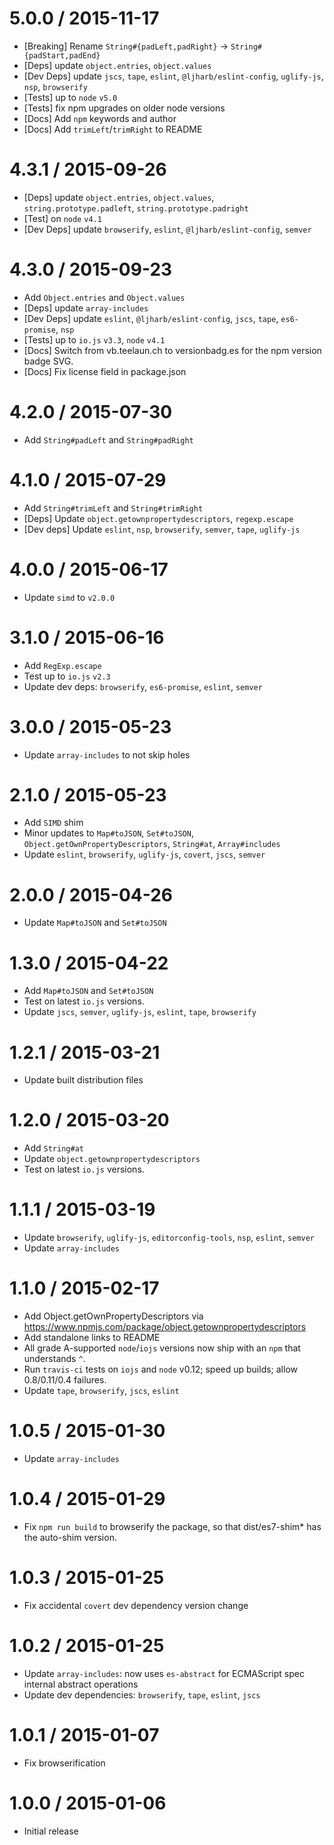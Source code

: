 5.0.0 / 2015-11-17
=================
  * [Breaking] Rename `String#{padLeft,padRight}` → `String#{padStart,padEnd}`
  * [Deps] update `object.entries`, `object.values`
  * [Dev Deps] update `jscs`, `tape`, `eslint`, `@ljharb/eslint-config`, `uglify-js`, `nsp`, `browserify`
  * [Tests] up to `node` `v5.0`
  * [Tests] fix npm upgrades on older node versions
  * [Docs] Add `npm` keywords and author
  * [Docs] Add `trimLeft`/`trimRight` to README

4.3.1 / 2015-09-26
=================
  * [Deps] update `object.entries`, `object.values`, `string.prototype.padleft`, `string.prototype.padright`
  * [Test] on `node` `v4.1`
  * [Dev Deps] update `browserify`, `eslint`, `@ljharb/eslint-config`, `semver`

4.3.0 / 2015-09-23
=================
  * Add `Object.entries` and `Object.values`
  * [Deps] update `array-includes`
  * [Dev Deps] update `eslint`, `@ljharb/eslint-config`, `jscs`, `tape`, `es6-promise`, `nsp`
  * [Tests] up to `io.js` `v3.3`, `node` `v4.1`
  * [Docs] Switch from vb.teelaun.ch to versionbadg.es for the npm version badge SVG.
  * [Docs] Fix license field in package.json

4.2.0 / 2015-07-30
=================
  * Add `String#padLeft` and `String#padRight`

4.1.0 / 2015-07-29
=================
  * Add `String#trimLeft` and `String#trimRight`
  * [Deps] Update `object.getownpropertydescriptors`, `regexp.escape`
  * [Dev deps] Update `eslint`, `nsp`, `browserify`, `semver`, `tape`, `uglify-js`

4.0.0 / 2015-06-17
=================
  * Update `simd` to `v2.0.0`

3.1.0 / 2015-06-16
=================
  * Add `RegExp.escape`
  * Test up to `io.js` `v2.3`
  * Update dev deps: `browserify`, `es6-promise`, `eslint`, `semver`

3.0.0 / 2015-05-23
=================
  * Update `array-includes` to not skip holes

2.1.0 / 2015-05-23
=================
  * Add `SIMD` shim
  * Minor updates to `Map#toJSON`, `Set#toJSON`, `Object.getOwnPropertyDescriptors`, `String#at`, `Array#includes`
  * Update `eslint`, `browserify`, `uglify-js`, `covert`, `jscs`, `semver`

2.0.0 / 2015-04-26
=================
  * Update `Map#toJSON` and `Set#toJSON`

1.3.0 / 2015-04-22
=================
  * Add `Map#toJSON` and `Set#toJSON`
  * Test on latest `io.js` versions.
  * Update `jscs`, `semver`, `uglify-js`, `eslint`, `tape`, `browserify`

1.2.1 / 2015-03-21
=================
  * Update built distribution files

1.2.0 / 2015-03-20
=================
  * Add `String#at`
  * Update `object.getownpropertydescriptors`
  * Test on latest `io.js` versions.

1.1.1 / 2015-03-19
=================
  * Update `browserify`, `uglify-js`, `editorconfig-tools`, `nsp`, `eslint`, `semver`
  * Update `array-includes`

1.1.0 / 2015-02-17
=================
  * Add Object.getOwnPropertyDescriptors via https://www.npmjs.com/package/object.getownpropertydescriptors
  * Add standalone links to README
  * All grade A-supported `node`/`iojs` versions now ship with an `npm` that understands `^`.
  * Run `travis-ci` tests on `iojs` and `node` v0.12; speed up builds; allow 0.8/0.11/0.4 failures.
  * Update `tape`, `browserify`, `jscs`, `eslint`

1.0.5 / 2015-01-30
=================
  * Update `array-includes`

1.0.4 / 2015-01-29
=================
  * Fix `npm run build` to browserify the package, so that dist/es7-shim\* has the auto-shim version.

1.0.3 / 2015-01-25
=================
  * Fix accidental `covert` dev dependency version change

1.0.2 / 2015-01-25
=================
  * Update `array-includes`: now uses `es-abstract` for ECMAScript spec internal abstract operations
  * Update dev dependencies: `browserify`, `tape`, `eslint`, `jscs`

1.0.1 / 2015-01-07
=================
  * Fix browserification

1.0.0 / 2015-01-06
=================
  * Initial release
